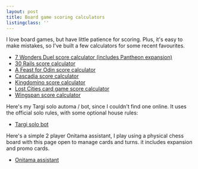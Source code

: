 ```yaml
---
layout: post
title: Board game scoring calculators
listingclass: ''
---
```


I love board games, but have little patience for scoring. Plus, it's easy to make mistakes, so I've built a few calculators for some recent favourites.

- [7 Wonders Duel score calculator (includes Pantheon expansion)](//ronansprake.co.uk/7-wonders-duel-score-calculator)
- [30 Rails score calculator](//ronansprake.co.uk/30-rails-score-calculator)
- [A Feast for Odin score calculator](//ronansprake.co.uk/feast-for-odin-score-calculator)
- [Cascadia score calculator](//ronansprake.co.uk/cascadia-score-calculator)
- [Kingdomino score calculator](//ronansprake.co.uk/kingdomino-score-calculator)
- [Lost Cities card game score calculator](//ronansprake.co.uk/lost-cities-score-calculator)
- [Wingspan score calculator](//ronansprake.co.uk/wingspan-score-calculator)

Here's my Targi solo automa / bot, since I couldn't find one online. It uses the official solo rules, with some optional house rules:

- [Targi solo bot](//ronansprake.co.uk/targi-solo-automa)

Here's a simple 2 player Onitama assistant, I play using a physical chess board with this page open to manage cards and turns. it includes expansion and promo cards.

- [Onitama assistant](//ronansprake.co.uk/onitama-assistant)
